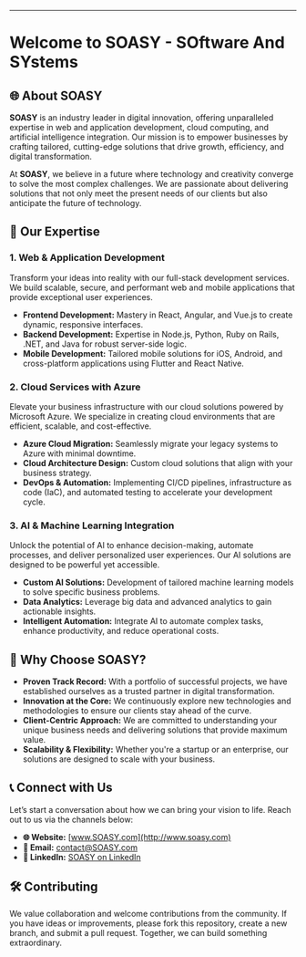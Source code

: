 
---

# Welcome to **SOASY - SOftware And SYstems**

<!-- Insert your company logo here ![SOASY Logo](path/to/logo.png) -->

## 🌐 About **SOASY**

**SOASY** is an industry leader in digital innovation, offering unparalleled expertise in web and application development, cloud computing, and artificial intelligence integration. Our mission is to empower businesses by crafting tailored, cutting-edge solutions that drive growth, efficiency, and digital transformation.

At **SOASY**, we believe in a future where technology and creativity converge to solve the most complex challenges. We are passionate about delivering solutions that not only meet the present needs of our clients but also anticipate the future of technology.

## 💼 Our Expertise

### 1. **Web & Application Development**
Transform your ideas into reality with our full-stack development services. We build scalable, secure, and performant web and mobile applications that provide exceptional user experiences.

- **Frontend Development:** Mastery in React, Angular, and Vue.js to create dynamic, responsive interfaces.
- **Backend Development:** Expertise in Node.js, Python, Ruby on Rails, .NET, and Java for robust server-side logic.
- **Mobile Development:** Tailored mobile solutions for iOS, Android, and cross-platform applications using Flutter and React Native.

### 2. **Cloud Services with Azure**
Elevate your business infrastructure with our cloud solutions powered by Microsoft Azure. We specialize in creating cloud environments that are efficient, scalable, and cost-effective.

- **Azure Cloud Migration:** Seamlessly migrate your legacy systems to Azure with minimal downtime.
- **Cloud Architecture Design:** Custom cloud solutions that align with your business strategy.
- **DevOps & Automation:** Implementing CI/CD pipelines, infrastructure as code (IaC), and automated testing to accelerate your development cycle.

### 3. **AI & Machine Learning Integration**
Unlock the potential of AI to enhance decision-making, automate processes, and deliver personalized user experiences. Our AI solutions are designed to be powerful yet accessible.

- **Custom AI Solutions:** Development of tailored machine learning models to solve specific business problems.
- **Data Analytics:** Leverage big data and advanced analytics to gain actionable insights.
- **Intelligent Automation:** Integrate AI to automate complex tasks, enhance productivity, and reduce operational costs.

## 🚀 Why Choose **SOASY**?

- **Proven Track Record:** With a portfolio of successful projects, we have established ourselves as a trusted partner in digital transformation.
- **Innovation at the Core:** We continuously explore new technologies and methodologies to ensure our clients stay ahead of the curve.
- **Client-Centric Approach:** We are committed to understanding your unique business needs and delivering solutions that provide maximum value.
- **Scalability & Flexibility:** Whether you're a startup or an enterprise, our solutions are designed to scale with your business.

## 📞 Connect with Us

Let’s start a conversation about how we can bring your vision to life. Reach out to us via the channels below:

- **🌐 Website:** [www.SOASY.com](http://www.soasy.com)
- **📧 Email:** [contact@SOASY.com](mailto:contact@soasy.com)
- **🔗 LinkedIn:** [SOASY on LinkedIn](http://linkedin.com/company/SOASY)
<!-- - **🐦 Twitter:** [@SOASY_Tech](http://twitter.com/SOASY_Tech)  -->

## 🛠️ Contributing

We value collaboration and welcome contributions from the community. If you have ideas or improvements, please fork this repository, create a new branch, and submit a pull request. Together, we can build something extraordinary.



